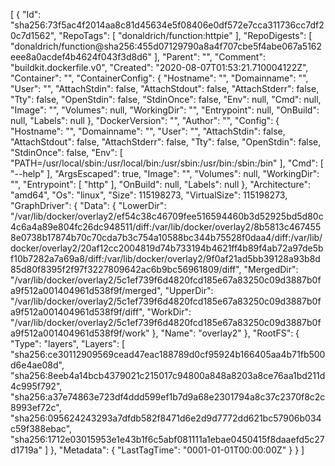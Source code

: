 [
  {
    "Id": "sha256:73f5ac4f2014aa8c81d45634e5f08406e0df572e7cca311736cc7df20c7d1562",
    "RepoTags": [
      "donaldrich/function:httpie"
    ],
    "RepoDigests": [
      "donaldrich/function@sha256:455d07129790a8a4f707cbe5f4abe067a5162eee8a0acdef4b4624f043f3d8d6"
    ],
    "Parent": "",
    "Comment": "buildkit.dockerfile.v0",
    "Created": "2020-08-07T01:53:21.710004122Z",
    "Container": "",
    "ContainerConfig": {
      "Hostname": "",
      "Domainname": "",
      "User": "",
      "AttachStdin": false,
      "AttachStdout": false,
      "AttachStderr": false,
      "Tty": false,
      "OpenStdin": false,
      "StdinOnce": false,
      "Env": null,
      "Cmd": null,
      "Image": "",
      "Volumes": null,
      "WorkingDir": "",
      "Entrypoint": null,
      "OnBuild": null,
      "Labels": null
    },
    "DockerVersion": "",
    "Author": "",
    "Config": {
      "Hostname": "",
      "Domainname": "",
      "User": "",
      "AttachStdin": false,
      "AttachStdout": false,
      "AttachStderr": false,
      "Tty": false,
      "OpenStdin": false,
      "StdinOnce": false,
      "Env": [
        "PATH=/usr/local/sbin:/usr/local/bin:/usr/sbin:/usr/bin:/sbin:/bin"
      ],
      "Cmd": [
        "--help"
      ],
      "ArgsEscaped": true,
      "Image": "",
      "Volumes": null,
      "WorkingDir": "",
      "Entrypoint": [
        "http"
      ],
      "OnBuild": null,
      "Labels": null
    },
    "Architecture": "amd64",
    "Os": "linux",
    "Size": 115198273,
    "VirtualSize": 115198273,
    "GraphDriver": {
      "Data": {
        "LowerDir": "/var/lib/docker/overlay2/ef54c38c46709fee516594460b3d52925bd5d80c4c6a4a89e804fc26dc948511/diff:/var/lib/docker/overlay2/8b5813c4674558e0738b17874b70c70cda7b3c754a10588bc344b75528f0daa4/diff:/var/lib/docker/overlay2/20af12cc2004819d74b733194b4621ff4b89f4ab72a97de5bf10b7282a7a69a8/diff:/var/lib/docker/overlay2/9f0af21ad5bb39128a93b8d85d80f8395f2f97f3227809642ac6b9bc56961809/diff",
        "MergedDir": "/var/lib/docker/overlay2/5c1ef739f6d4820fcd185e67a83250c09d3887b0fa9f512a001404961d538f9f/merged",
        "UpperDir": "/var/lib/docker/overlay2/5c1ef739f6d4820fcd185e67a83250c09d3887b0fa9f512a001404961d538f9f/diff",
        "WorkDir": "/var/lib/docker/overlay2/5c1ef739f6d4820fcd185e67a83250c09d3887b0fa9f512a001404961d538f9f/work"
      },
      "Name": "overlay2"
    },
    "RootFS": {
      "Type": "layers",
      "Layers": [
        "sha256:ce30112909569cead47eac188789d0cf95924b166405aa4b71fb500d6e4ae08d",
        "sha256:8eeb4a14bcb4379021c215017c94800a848a8203a8ce76aa1bd211d4c995f792",
        "sha256:a37e74863e723df4ddd599ef1b7d9a68e2301794a8c37c2370f8c2c8993ef72c",
        "sha256:095624243293a7dfdb582f8471d6e2d9d7772dd621bc57906b034c59f388ebac",
        "sha256:1712e03015953e1e43b1f6c5abf081111a1ebae0450415f8daaefd5c27d1719a"
      ]
    },
    "Metadata": {
      "LastTagTime": "0001-01-01T00:00:00Z"
    }
  }
]
